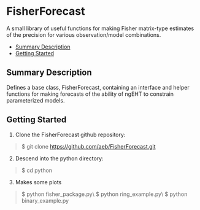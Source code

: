 # FisherForecast
A small library of useful functions for making Fisher matrix-type estimates of the precision for various observation/model combinations.

- [Summary Description](#Summary-Description)
- [Getting Started](#Getting-Started)


## Summary Description
Defines a base class, FisherForecast, containing an interface and helper functions for making forecasts of the ability of ngEHT to constrain parameterized models.


## Getting Started
1. Clone the FisherForecast github repository:
> $ git clone https://github.com/aeb/FisherForecast.git
2. Descend into the python directory:
> $ cd python
3. Makes some plots
> $ python fisher_package.py\\
> $ python ring_example.py\\
> $ python binary_example.py


